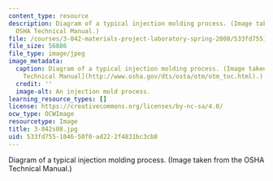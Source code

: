 ```yaml
---
content_type: resource
description: Diagram of a typical injection molding process. (Image taken from the
  OSHA Technical Manual.)
file: /courses/3-042-materials-project-laboratory-spring-2008/533fd755104650f0ad222f4831bc3cb8_3-042s08.jpg
file_size: 56886
file_type: image/jpeg
image_metadata:
  caption: Diagram of a typical injection molding process. (Image taken from the [OSHA
    Technical Manual](http://www.osha.gov/dts/osta/otm/otm_toc.html).)
  credit: ''
  image-alt: An injection mold process.
learning_resource_types: []
license: https://creativecommons.org/licenses/by-nc-sa/4.0/
ocw_type: OCWImage
resourcetype: Image
title: 3-042s08.jpg
uid: 533fd755-1046-50f0-ad22-2f4831bc3cb8
---
```

Diagram of a typical injection molding process. (Image taken from the OSHA Technical Manual.)